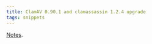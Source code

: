 ```yaml
---
title: ClamAV 0.90.1 and clamassassin 1.2.4 upgrade
tags: snippets
---
```


[Notes](http://www.wincent.com/knowledge-base/ClamAV_0.88.7_to_0.90.1_upgrade_notes).
